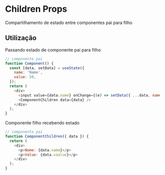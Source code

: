 # Children Props

Compartilhamento de estado entre componentes pai para filho

## Utilização

Passando estado de componente pai para filho

```javascript
// componente pai
function Component() {
  const [data, setData] = useState({
    name: 'Name',
    value: 50,
  });
  return (
    <div>
      <input value={data.name} onChange={(e) => setData({ ...data, name: e.target.value })} />
      <ComponentChildren data={data} />
    </div>
  );
}
```

Componente filho recebendo estado

```javascript
// componente pai
function ComponentChildren({ data }) {
  return (
    <div>
      <p>Nome: {data.name}</p>
      <p>Value: {data.vaalue}</p>
    </div>
  );
}
```
